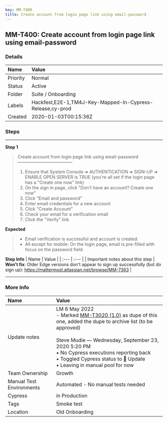 ```yaml
---
key: MM-T400
title: Create account from login page link using email-password
---
```


## MM-T400: Create account from login page link using email-password

### Details

| Name     | Value                                                     |
| :------- | :-------------------------------------------------------- |
| Priority | Normal                                                    |
| Status   | Active                                                    |
| Folder   | Suite / Onboarding                                        |
| Labels   | Hackfest,E2E-1,TM4J-Key-Mapped-In-Cypress-Release,cy-prod |
| Created  | 2020-01-03T00:15:36Z                                      |

### Steps

<hr/>

**Step 1**

> <article>Create account from login page link using email-password<br>–––––––––––––––––––––––––<br><ol><li>Ensure that System Console ➜ AUTHENTICATION ➜ SIGN-UP ➜ ENABLE OPEN SERVER is TRUE (you're all set if the login page has a "Create one now" link)</li><li>On the sign in page, click "Don't have an account? Create one now"</li><li>Click "Email and password"</li><li>Enter email credentials for a new account</li><li>Click "Create Account"</li><li>Check your email for a verification email</li><li>Click the "Verify" link</li></ol></article>

**Expected**

> <article><ul><li>Email verification is successful and account is created.</li><li>All except for mobile: On the login page, email is pre-filled with focus on the password field.</li></ul></article>

**Step Info**
| Name | Value |
| :--- | :--- |
| Important notes about this step | ​​​​<strong>Won't fix</strong>: Older Edge versions don't appear to sign up successfully (but do sign up): <a href="https://mattermost.atlassian.net/browse/MM-7363" rel="noopener noreferrer" target="_blank">https://mattermost.atlassian.net/browse/MM-7363</a> |

<hr/>

### More Info

| Name                     | Value                                                                                                                                                                                                                                                                                                                                                                                                                                                                                            |
| :----------------------- | :----------------------------------------------------------------------------------------------------------------------------------------------------------------------------------------------------------------------------------------------------------------------------------------------------------------------------------------------------------------------------------------------------------------------------------------------------------------------------------------------- |
| Update notes             | LM 6 May 2022<br />- Marked <a href="https://mattermost.atlassian.net/projects/MM?selectedItem=com.atlassian.plugins.atlassian-connect-plugin:com.kanoah.test-manager__main-project-page#!/testCase/MM-T3020">MM-T3020 (1.0)</a> as dupe of this one, added the dupe to archive list (to be approved)<br /><br />Steve Mudie — Wednesday, September 23, 2020 5:20 PM<br />• No Cypress executions reporting back<br />• Toggled Cypress status to 🔧 Update<br />• Leaving in manual pool for now |
| Team Ownership           | Growth                                                                                                                                                                                                                                                                                                                                                                                                                                                                                           |
| Manual Test Environments | Automated - No manual tests needed                                                                                                                                                                                                                                                                                                                                                                                                                                                               |
| Cypress                  | in Production                                                                                                                                                                                                                                                                                                                                                                                                                                                                                    |
| Tags                     | Smoke test                                                                                                                                                                                                                                                                                                                                                                                                                                                                                       |
| Location                 | Old Onboarding                                                                                                                                                                                                                                                                                                                                                                                                                                                                                   |
